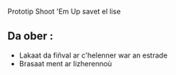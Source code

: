 Prototip Shoot 'Em Up savet el lise

## Da ober :
 * Lakaat da fiñval ar c'helenner war an estrade
 * Brasaat ment ar lizherennoù
